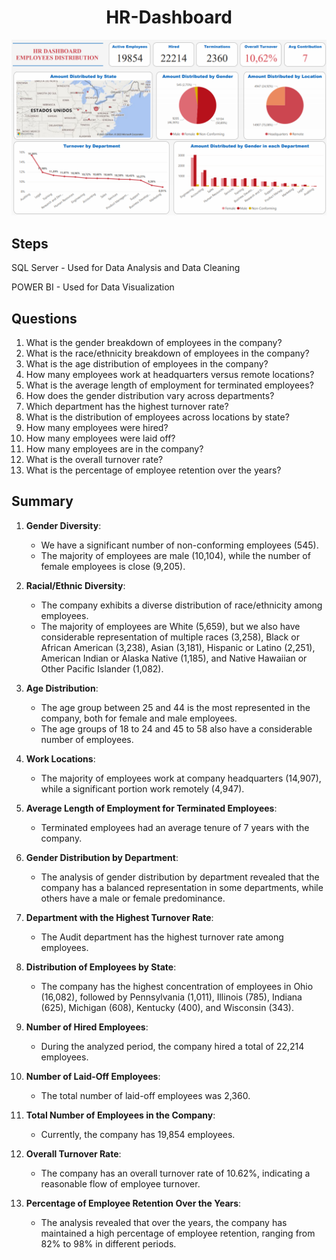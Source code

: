<h1 align="center">HR-Dashboard</h1>
<img src="https://github.com/Alerodrigues11/HR-Dashboard/blob/main/IMG/Dashboard-part1.png">

## Steps
SQL Server - Used for Data Analysis and Data Cleaning

POWER BI - Used for Data Visualization

## Questions

1. What is the gender breakdown of employees in the company?
2. What is the race/ethnicity breakdown of employees in the company?
3. What is the age distribution of employees in the company?
4. How many employees work at headquarters versus remote locations?
5. What is the average length of employment for terminated employees?
6. How does the gender distribution vary across departments?
7. Which department has the highest turnover rate?
8. What is the distribution of employees across locations by state?
9. How many employees were hired?
10. How many employees were laid off?
11. How many employees are in the company?
12. What is the overall turnover rate?
13. What is the percentage of employee retention over the years?

## Summary

1. **Gender Diversity**:
   - We have a significant number of non-conforming employees (545).
   - The majority of employees are male (10,104), while the number of female employees is close (9,205).

2. **Racial/Ethnic Diversity**:
   - The company exhibits a diverse distribution of race/ethnicity among employees.
   - The majority of employees are White (5,659), but we also have considerable representation of multiple races (3,258), Black or African American (3,238), Asian (3,181), Hispanic or Latino (2,251), American Indian or Alaska Native (1,185), and Native Hawaiian or Other Pacific Islander (1,082).

3. **Age Distribution**:
   - The age group between 25 and 44 is the most represented in the company, both for female and male employees.
   - The age groups of 18 to 24 and 45 to 58 also have a considerable number of employees.

4. **Work Locations**:
   - The majority of employees work at company headquarters (14,907), while a significant portion work remotely (4,947).

5. **Average Length of Employment for Terminated Employees**:
   - Terminated employees had an average tenure of 7 years with the company.

6. **Gender Distribution by Department**:
   - The analysis of gender distribution by department revealed that the company has a balanced representation in some departments, while others have a male or female predominance.

7. **Department with the Highest Turnover Rate**:
   - The Audit department has the highest turnover rate among employees.

8. **Distribution of Employees by State**:
   - The company has the highest concentration of employees in Ohio (16,082), followed by Pennsylvania (1,011), Illinois (785), Indiana (625), Michigan (608), Kentucky (400), and Wisconsin (343).

9. **Number of Hired Employees**:
   - During the analyzed period, the company hired a total of 22,214 employees.

10. **Number of Laid-Off Employees**:
    - The total number of laid-off employees was 2,360.

11. **Total Number of Employees in the Company**:
    - Currently, the company has 19,854 employees.

12. **Overall Turnover Rate**:
    - The company has an overall turnover rate of 10.62%, indicating a reasonable flow of employee turnover.

13. **Percentage of Employee Retention Over the Years**:
    - The analysis revealed that over the years, the company has maintained a high percentage of employee retention, ranging from 82% to 98% in different periods.
